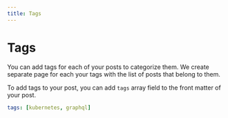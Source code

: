 ```yaml
---
title: Tags
---
```


# Tags

You can add tags for each of your posts to categorize them. We create separate page for each your tags with the list of posts that belong to them.

To add tags to your post, you can add `tags` array field to the front matter of your post.

```yaml title="post.md"
tags: [kubernetes, graphql]
```
